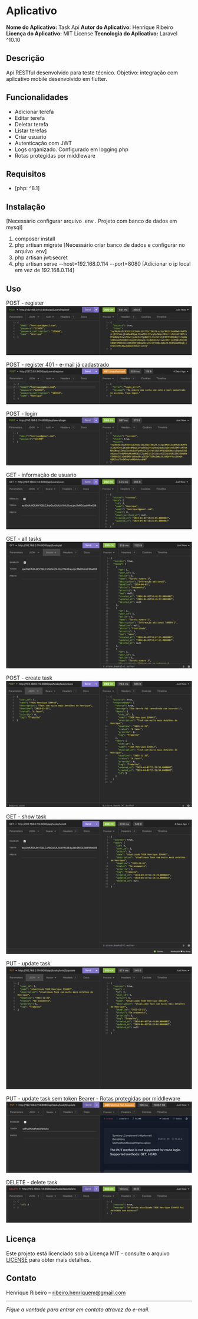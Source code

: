 # Aplicativo

**Nome do Aplicativo:** Task Api
**Autor do Aplicativo:** Henrique Ribeiro
**Licença do Aplicativo:** MIT License
**Tecnologia do Aplicativo:** Laravel ^10.10

## Descrição

Api RESTful desenvolvido para teste técnico.
Objetivo: integração com aplicativo mobile desenvolvido em flutter.

## Funcionalidades

-   Adicionar terefa
-   Editar terefa
-   Deletar terefa
-   Listar terefas
-   Criar usuario
-   Autenticação com JWT
-   Logs organizado. Configurado em logging.php
-   Rotas protegidas por middleware

## Requisitos

-   [php: ^8.1]

## Instalação

[Necessário configurar arquivo .env . Projeto com banco de dados em mysql]

1. composer install
2. php artisan migrate
   [Necessário criar banco de dados e configurar no arquivo .env]
3. php artisan jwt:secret
4. php artisan serve --host=192.168.0.114 --port=8080
   [Adicionar o ip local em vez de 192.168.0.114]

## Uso

POST - register
![register](images/_1.png)

POST - register 401 - e-mail já cadastrado
![register 401 - e-mail já cadastrado](images/_2.png)

POST - login
![login](images/_3.png)

GET - informação de usuario
![informação de usuario](images/_4.png)

GET - all tasks
![all tasks](images/_5.png)

POST - create task
![create task](images/_6.png)

GET - show task
![show task](images/_7.png)

PUT - update task
![update task](images/_8.png)

PUT - update task sem token Bearer - Rotas protegidas por middleware
![update task sem token Bearer - Rotas protegidas por middleware](images/_9.png)

DELETE - delete task
![delete task](images/_10.png)

## Licença

Este projeto está licenciado sob a Licença MIT - consulte o arquivo [LICENSE](LICENSE) para obter mais detalhes.

## Contato

Henrique Ribeiro – ribeiro.henriquem@gmail.com

---

_Fique a vontade para entrar em contato atravez do e-mail._
